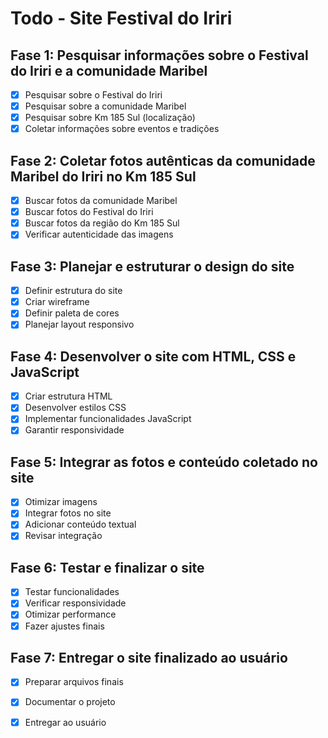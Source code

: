 # Todo - Site Festival do Iriri

## Fase 1: Pesquisar informações sobre o Festival do Iriri e a comunidade Maribel
- [x] Pesquisar sobre o Festival do Iriri
- [x] Pesquisar sobre a comunidade Maribel
- [x] Pesquisar sobre Km 185 Sul (localização)
- [x] Coletar informações sobre eventos e tradições

## Fase 2: Coletar fotos autênticas da comunidade Maribel do Iriri no Km 185 Sul
- [x] Buscar fotos da comunidade Maribel
- [x] Buscar fotos do Festival do Iriri
- [x] Buscar fotos da região do Km 185 Sul
- [x] Verificar autenticidade das imagens

## Fase 3: Planejar e estruturar o design do site
- [x] Definir estrutura do site
- [x] Criar wireframe
- [x] Definir paleta de cores
- [x] Planejar layout responsivo

## Fase 4: Desenvolver o site com HTML, CSS e JavaScript
- [x] Criar estrutura HTML
- [x] Desenvolver estilos CSS
- [x] Implementar funcionalidades JavaScript
- [x] Garantir responsividade

## Fase 5: Integrar as fotos e conteúdo coletado no site
- [x] Otimizar imagens
- [x] Integrar fotos no site
- [x] Adicionar conteúdo textual
- [x] Revisar integração

## Fase 6: Testar e finalizar o site
- [x] Testar funcionalidades
- [x] Verificar responsividade
- [x] Otimizar performance
- [x] Fazer ajustes finais

## Fase 7: Entregar o site finalizado ao usuário
- [x] Preparar arquivos finais
- [x] Documentar o projeto
- [x] Entregar ao usuário

